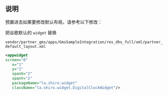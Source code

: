 ## 说明

预置进去如果要修改默认布局，请参考以下修改：

把谷歌默认的 `widget` 替换

`vendor/partner_gms/apps/GmsSampleIntegration/res_dhs_full/xml/partner_default_layout.xml`

```xml
<appwidget
screen="0"
   x="1"
   y="1"
   spanX="2"
   spanY="2"
   packageName="la.shiro.widget"
   className="la.shiro.widget.DigitalClockWidget"/> 
```




